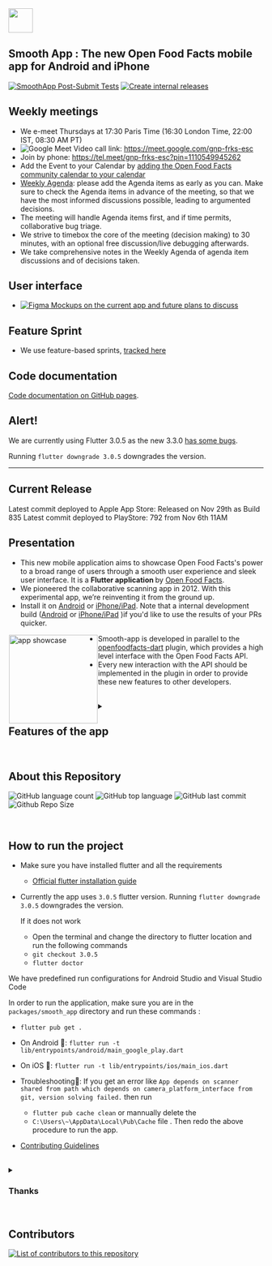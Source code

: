 <picture>
  <source media="(prefers-color-scheme: dark)" srcset="https://static.openfoodfacts.org/images/logos/off-logo-horizontal-dark.png?refresh_github_cache=1">
  <source media="(prefers-color-scheme: light)" srcset="https://static.openfoodfacts.org/images/logos/off-logo-horizontal-light.png?refresh_github_cache=1">
  <img height="48" src="https://static.openfoodfacts.org/images/logos/off-logo-horizontal-light.svg">
</picture>
<br>

## Smooth App : The new Open Food Facts mobile app for Android and iPhone

[![SmoothApp Post-Submit Tests](https://github.com/openfoodfacts/smooth-app/actions/workflows/postsubmit.yml/badge.svg)](https://github.com/openfoodfacts/smooth-app/actions/workflows/postsubmit.yml)
[![Create internal releases](https://github.com/openfoodfacts/smooth-app/actions/workflows/internal-release.yml/badge.svg)](https://github.com/openfoodfacts/smooth-app/actions/workflows/internal-release.yml)

## Weekly meetings
- We e-meet Thursdays at 17:30 Paris Time (16:30 London Time, 22:00 IST, 08:30 AM PT)
- ![Google Meet](https://img.shields.io/badge/Google%20Meet-00897B?logo=google-meet&logoColor=white) Video call link: https://meet.google.com/gnp-frks-esc
- Join by phone: https://tel.meet/gnp-frks-esc?pin=1110549945262
- Add the Event to your Calendar by [adding the Open Food Facts community calendar to your calendar](https://wiki.openfoodfacts.org/Events)
- [Weekly Agenda](https://docs.google.com/document/d/1MGQqMV7M4JTjFcRsiRvMZ8bnmd9vJWdSyRR3wJHUBMk/edit): please add the Agenda items as early as you can. Make sure to check the Agenda items in advance of the meeting, so that we have the most informed discussions possible, leading to argumented decisions. 
- The meeting will handle Agenda items first, and if time permits, collaborative bug triage.
- We strive to timebox the core of the meeting (decision making) to 30 minutes, with an optional free discussion/live debugging afterwards.
- We take comprehensive notes in the Weekly Agenda of agenda item discussions and of decisions taken.

## User interface
-  [![Figma](https://img.shields.io/badge/figma-%23F24E1E.svg?logo=figma&logoColor=white) Mockups on the current app and future plans to discuss](https://www.figma.com/file/nFMjewFAOa8c4ahtob7CAB/Mobile-App-Design-(Quentin)?node-id=0%3A1&t=SrBuT7gBdhapUerx-0)


## Feature Sprint 
- We use feature-based sprints, [tracked here](https://github.com/orgs/openfoodfacts/projects/83)

## Code documentation
[Code documentation on GitHub pages](https://openfoodfacts.github.io/smooth-app/).

## Alert!

We are currently using Flutter 3.0.5 as the new 3.3.0 [has some bugs](https://github.com/openfoodfacts/smooth-app/issues/2919).

Running `flutter downgrade 3.0.5` downgrades the version.

------
## Current Release

Latest commit deployed to Apple App Store: Released on Nov 29th as Build 835
Latest commit deployed to PlayStore: 792 from Nov 6th 11AM

## Presentation

- This new mobile application aims to showcase Open Food Facts's power to a broad range of users through a smooth user experience and sleek user interface. It is a <b> Flutter application </b> by [Open Food Facts](https://github.com/openfoodfacts). 
- We pioneered the collaborative scanning app in 2012. With this experimental app, we’re reinventing it from the ground up.
- Install it on [Android](https://play.google.com/store/apps/details?id=org.openfoodfacts.scanner) or [iPhone/iPad](https://apps.apple.com/app/open-food-facts/id588797948). Note that a internal development build ([Android](https://play.google.com/apps/internaltest/4699092342921529278) or [iPhone/iPad](https://testflight.apple.com/join/c2tiBHgd) )if you'd like to use the results of your PRs quicker.

<img alt="app showcase" height='175' src="https://user-images.githubusercontent.com/1689815/168430524-3adc923a-1ce3-4233-9af5-02e9d49a76ca.png" align="left" hspace="1" vspace="1">

- Smooth-app is developed in parallel to the [openfoodfacts-dart](https://github.com/openfoodfacts/openfoodfacts-dart) plugin, which provides a high level interface with the Open Food Facts API.
- Every new interaction with the API should be implemented in the plugin in order to provide these new features to other developers.

<br>

<details><summary><h2> Features of the app </h2></summary>

## Features
- a scan that truly matches who you are (Green: the product matches your criteria, Red: there is a problem, Gray: Help us answer you by photographing the products)
- a product page that's knowledgeable, building on the vast amount of food facts we collect collaboratively, and other sources of knowledge, to help you make better food decisions
## You can : 
- scan and compare in 15 seconds the 3 brands of tomato sauces left on the shelf, on your terms.
- get a tailored comparison of any food category
- set your preferences without ruining your privacy

## Criteria you can pick : 
- Environment: Eco-Score
- Health: Additives & Ultra processed foods, Salt, Allergens, Nutri-Score

</details>

<br>

## About this Repository

![GitHub language count](https://img.shields.io/github/languages/count/openfoodfacts/smooth-app)
![GitHub top language](https://img.shields.io/github/languages/top/openfoodfacts/smooth-app)
![GitHub last commit](https://img.shields.io/github/last-commit/openfoodfacts/smooth-app)
![Github Repo Size](https://img.shields.io/github/repo-size/openfoodfacts/smooth-app)

<br>


## How to run the project
- Make sure you have installed flutter and all the requirements
	- [Official flutter installation guide](https://docs.flutter.dev/get-started/install)
- Currently the app uses `3.0.5` flutter version. Running `flutter downgrade 3.0.5` downgrades the version.

  If it does not work
  -  Open the terminal and change the directory to flutter location and run the following commands
  - `git checkout 3.0.5` 
  - `flutter doctor`

We have predefined run configurations for Android Studio and Visual Studio Code

In order to run the application, make sure you are in the `packages/smooth_app` directory and run these commands :

- `flutter pub get .`

- On Android 🤖: `flutter run -t lib/entrypoints/android/main_google_play.dart`

- On iOS 🍎: `flutter run -t lib/entrypoints/ios/main_ios.dart`

-  Troubleshooting🚀: If you get an error like `App depends on scanner shared from path which depends on camera_platform_interface from git, version solving failed.`  then run 
	- `flutter pub cache clean` or mannually delete  the  
	- `C:\Users\~\AppData\Local\Pub\Cache`  file .
	Then redo the above procedure to run the app.


- [Contributing Guidelines](https://github.com/openfoodfacts/smooth-app/blob/develop/CONTRIBUTING.md)

<br>



<details><summary><h3>Thanks</h3></summary>
The app was initially created by Primael. The new Open Food Facts app (smooth_app) was then made possible thanks to an initial grant by the Mozilla Foundation in February 2020, after Pierre pitched them the idea at FOSDEM. A HUGE THANKS 🧡
In addition to the core role of the community, we also had the support from several Google.org fellows and a ShareIt fellow that helped us eventually release the app in June 2022.
</details>
<br>

## Contributors

<a href="https://github.com/openfoodfacts/smooth-app/graphs/contributors">
  <img alt="List of contributors to this repository" src="https://contrib.rocks/image?repo=openfoodfacts/smooth-app" />
</a>
